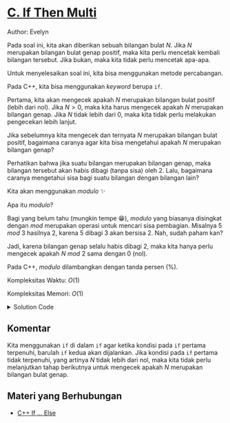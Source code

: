 # [C. If Then Multi](https://tlx.toki.id/courses/basic/chapters/05/problems/C)

Author: Evelyn

Pada soal ini, kita akan diberikan sebuah bilangan bulat $N$. Jika $N$ merupakan bilangan bulat genap positif, maka kita perlu mencetak kembali bilangan tersebut. Jika bukan, maka kita tidak perlu mencetak apa-apa.

Untuk menyelesaikan soal ini, kita bisa menggunakan metode percabangan.

Pada C++, kita bisa menggunakan *keyword* berupa `if`.

Pertama, kita akan mengecek apakah $N$ merupakan bilangan bulat positif (lebih dari nol). Jika $N > 0$, maka kita harus mengecek apakah $N$ merupakan bilangan genap. Jika $N$ tidak lebih dari 0, maka kita tidak perlu melakukan pengecekan lebih lanjut.

Jika sebelumnya kita mengecek dan ternyata $N$ merupakan bilangan bulat positif, bagaimana caranya agar kita bisa mengetahui apakah $N$ merupakan bilangan genap?

Perhatikan bahwa jika suatu bilangan merupakan bilangan genap, maka bilangan tersebut akan habis dibagi (tanpa sisa) oleh 2. Lalu, bagaimana caranya mengetahui sisa bagi suatu bilangan dengan bilangan lain?

Kita akan menggunakan *modulo* ✨

Apa itu *modulo*?

Bagi yang belum tahu (mungkin tempe 😁), *modulo* yang biasanya disingkat dengan *mod* merupakan operasi untuk mencari sisa pembagian. Misalnya $5$ $mod$ $3$ hasilnya 2, karena 5 dibagi 3 akan bersisa 2. Nah, sudah paham kan?

Jadi, karena bilangan genap selalu habis dibagi 2, maka kita hanya perlu mengecek apakah $N$ $mod$ $2$ sama dengan 0 (nol).

Pada C++, *modulo* dilambangkan dengan tanda persen (%).

Kompleksitas Waktu: $O(1)$

Kompleksitas Memori: $O(1)$

<details>
  <summary>Solution Code</summary>

```c++
  #include <bits/stdc++.h>
  using namespace std;
  int main() {
    int N;
    cin >> N;
    if(N > 0) {
      if(N % 2 == 0) {
        cout << N;
      }
    }
    return 0;
  }
```
</details>

## Komentar

Kita menggunakan `if` di dalam `if` agar ketika kondisi pada `if` pertama terpenuhi, barulah `if` kedua akan dijalankan. Jika kondisi pada `if` pertama tidak terpenuhi, yang artinya $N$ tidak lebih dari nol, maka kita tidak perlu melanjutkan tahap berikutnya untuk mengecek apakah $N$ merupakan bilangan bulat genap.

## Materi yang Berhubungan

- [C++ If ... Else](https://www.w3schools.com/cpp/cpp_conditions.asp)